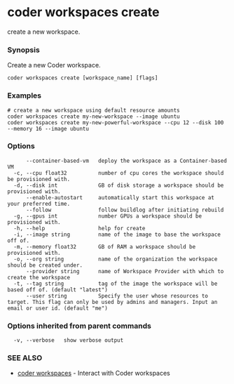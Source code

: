 # coder workspaces create

create a new workspace.

### Synopsis

Create a new Coder workspace.

```text
coder workspaces create [workspace_name] [flags]
```

### Examples

```text
# create a new workspace using default resource amounts
coder workspaces create my-new-workspace --image ubuntu
coder workspaces create my-new-powerful-workspace --cpu 12 --disk 100 --memory 16 --image ubuntu
```

### Options

```text
      --container-based-vm   deploy the workspace as a Container-based VM
  -c, --cpu float32          number of cpu cores the workspace should be provisioned with.
  -d, --disk int             GB of disk storage a workspace should be provisioned with.
      --enable-autostart     automatically start this workspace at your preferred time.
      --follow               follow buildlog after initiating rebuild
  -g, --gpus int             number GPUs a workspace should be provisioned with.
  -h, --help                 help for create
  -i, --image string         name of the image to base the workspace off of.
  -m, --memory float32       GB of RAM a workspace should be provisioned with.
  -o, --org string           name of the organization the workspace should be created under.
      --provider string      name of Workspace Provider with which to create the workspace
  -t, --tag string           tag of the image the workspace will be based off of. (default "latest")
      --user string          Specify the user whose resources to target. This flag can only be used by admins and managers. Input an email or user id. (default "me")
```

### Options inherited from parent commands

```text
  -v, --verbose   show verbose output
```

### SEE ALSO

- [coder workspaces](coder_workspaces.md) - Interact with Coder workspaces
